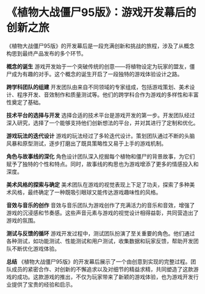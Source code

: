 # 《植物大战僵尸95版》：游戏开发幕后的创新之旅

《植物大战僵尸95版》的开发幕后是一段充满创新和挑战的旅程，涉及了从概念构思到最终产品发布的多个环节。

**概念的诞生**
游戏开发始于一个突破传统的创意——将植物设定为玩家的盟友，僵尸成为有趣的对手。这个概念的诞生开启了一段独特的游戏体验设计之路。

**跨学科团队的组建**
开发团队由来自不同领域的专家组成，包括游戏策划、美术设计、程序开发、音效制作和质量测试等。他们的跨学科合作为游戏的多样性和丰富性奠定了基础。

**技术平台的选择与开发**
选择合适的技术平台是游戏开发的第一步。开发团队经过深入研究，选择了一个能够支持他们创新想法的平台，并对其进行了定制和优化。

**游戏玩法的迭代设计**
游戏的玩法经过了多轮迭代设计。策划团队通过不断的头脑风暴和原型测试，逐步打磨出了既具策略性又易于上手的游戏机制。

**角色与故事线的深化**
角色设计团队深入挖掘每个植物和僵尸的背景故事，为它们赋予了独特的个性和特点。同时，故事线的构思也为游戏增添了更多的情感投入和深度。

**美术风格的探索与确定**
美术团队在游戏的视觉表现上下足了功夫，探索了多种美术风格，最终确定了一种既吸引眼球又能传达游戏趣味性的风格。

**音效与音乐的创作**
音效与音乐团队为游戏创作了充满活力的音乐和音效，增强了游戏的沉浸感和节奏感。这些声音元素与游戏的视觉设计相得益彰，共同营造出了游戏的氛围。

**测试与反馈的循环**
游戏开发过程中，测试团队扮演了至关重要的角色。他们通过各种测试，如功能测试、性能测试和用户测试，收集数据和玩家反馈，帮助开发团队不断优化游戏体验。

**总结**
《植物大战僵尸95版》的开发幕后展示了一个由创意到实现的完整过程。团队成员的紧密合作、对创新的不懈追求以及对细节的精益求精，共同塑造了这款游戏的成功。这款游戏的推出，不仅为玩家带来了新颖的游戏体验，也为游戏开发行业提供了宝贵的经验和启示。